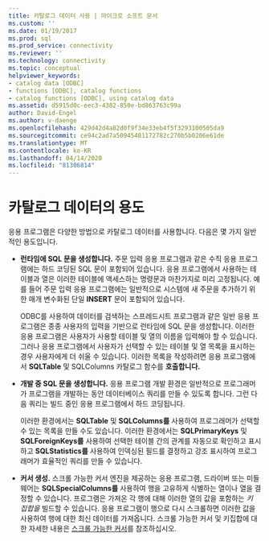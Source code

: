 ```yaml
---
title: 카탈로그 데이터 사용 | 마이크로 소프트 문서
ms.custom: ''
ms.date: 01/19/2017
ms.prod: sql
ms.prod_service: connectivity
ms.reviewer: ''
ms.technology: connectivity
ms.topic: conceptual
helpviewer_keywords:
- catalog data [ODBC]
- functions [ODBC], catalog functions
- catalog functions [ODBC], using catalog data
ms.assetid: d5915d0c-eec3-4382-850e-bd863763c99a
author: David-Engel
ms.author: v-daenge
ms.openlocfilehash: 429d42d4a82d0f9f34e33eb4f5f3293100505da9
ms.sourcegitcommit: ce94c2ad7a50945481172782c270b5b0206e61de
ms.translationtype: MT
ms.contentlocale: ko-KR
ms.lasthandoff: 04/14/2020
ms.locfileid: "81306814"
---
```

# <a name="uses-of-catalog-data"></a>카탈로그 데이터의 용도
응용 프로그램은 다양한 방법으로 카탈로그 데이터를 사용합니다. 다음은 몇 가지 일반적인 용도입니다.  
  
-   **런타임에 SQL 문을 생성합니다.** 주문 입력 응용 프로그램과 같은 수직 응용 프로그램에는 하드 코딩된 SQL 문이 포함되어 있습니다. 응용 프로그램에서 사용하는 테이블과 열은 이러한 테이블에 액세스하는 명령문과 마찬가지로 미리 고정됩니다. 예를 들어 주문 입력 응용 프로그램에는 일반적으로 시스템에 새 주문을 추가하기 위한 매개 변수화된 단일 **INSERT** 문이 포함되어 있습니다.  
  
     ODBC를 사용하여 데이터를 검색하는 스프레드시트 프로그램과 같은 일반 응용 프로그램은 종종 사용자의 입력을 기반으로 런타임에 SQL 문을 생성합니다. 이러한 응용 프로그램은 사용자가 사용할 테이블 및 열의 이름을 입력해야 할 수 있습니다. 그러나 응용 프로그램에서 사용자가 선택할 수 있는 테이블 및 열 목록을 표시하는 경우 사용자에게 더 쉬울 수 있습니다. 이러한 목록을 작성하려면 응용 프로그램에서 **SQLTable** 및 SQLColumns 카탈로그 함수를 **호출합니다.**  
  
-   **개발 중 SQL 문을 생성합니다.** 응용 프로그램 개발 환경은 일반적으로 프로그래머가 프로그램을 개발하는 동안 데이터베이스 쿼리를 만들 수 있도록 합니다. 그런 다음 쿼리는 빌드 중인 응용 프로그램에서 하드 코딩됩니다.  
  
     이러한 환경에서는 **SQLTable** 및 **SQLColumns를** 사용하여 프로그래머가 선택할 수 있는 목록을 만들 수도 있습니다. 이러한 환경에서는 **SQLPrimaryKeys** 및 **SQLForeignKeys를** 사용하여 선택한 테이블 간의 관계를 자동으로 확인하고 표시하고 **SQLStatistics를** 사용하여 인덱싱된 필드를 결정하고 강조 표시하여 프로그래머가 효율적인 쿼리를 만들 수 있습니다.  
  
-   **커서 생성.** 스크롤 가능한 커서 엔진을 제공하는 응용 프로그램, 드라이버 또는 미들웨어는 **SQLSpecialColumns를** 사용하여 행을 고유하게 식별하는 열이나 열을 결정할 수 있습니다. 프로그램은 가져온 각 행에 대해 이러한 열의 값을 포함하는 *키 집합을* 빌드할 수 있습니다. 응용 프로그램이 행으로 다시 스크롤하면 이러한 값을 사용하여 행에 대한 최신 데이터를 가져옵니다. 스크롤 가능한 커서 및 키집합에 대한 자세한 내용은 [스크롤 가능한 커서](../../../odbc/reference/develop-app/scrollable-cursors.md)를 참조하십시오.
